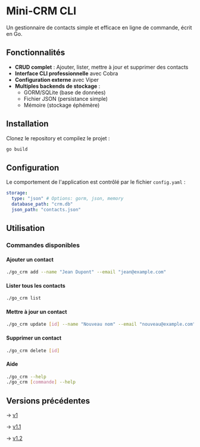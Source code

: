 # Mini-CRM CLI

Un gestionnaire de contacts simple et efficace en ligne de commande, écrit en Go.

## Fonctionnalités

- **CRUD complet** : Ajouter, lister, mettre à jour et supprimer des contacts
- **Interface CLI professionnelle** avec Cobra
- **Configuration externe** avec Viper
- **Multiples backends de stockage** :
  - GORM/SQLite (base de données)
  - Fichier JSON (persistance simple)
  - Mémoire (stockage éphémère)

## Installation

Clonez le repository et compilez le projet :

```bash
go build
```

## Configuration

Le comportement de l'application est contrôlé par le fichier `config.yaml` :

```yaml
storage:
  type: "json" # Options: gorm, json, memory
  database_path: "crm.db"
  json_path: "contacts.json"
```

## Utilisation

### Commandes disponibles

#### Ajouter un contact

```bash
./go_crm add --name "Jean Dupont" --email "jean@example.com"
```

#### Lister tous les contacts

```bash
./go_crm list
```

#### Mettre à jour un contact

```bash
./go_crm update [id] --name "Nouveau nom" --email "nouveau@example.com"
```

#### Supprimer un contact

```bash
./go_crm delete [id]
```

#### Aide

```bash
./go_crm --help
./go_crm [commande] --help
```

## Versions précédentes

-> [v1](https://github.com/AngrySquirrell/go/tree/td1)

-> [v1.1](https://github.com/AngrySquirrell/go/tree/td1.1)

-> [v1.2](https://github.com/AngrySquirrell/go/tree/td1.2)
